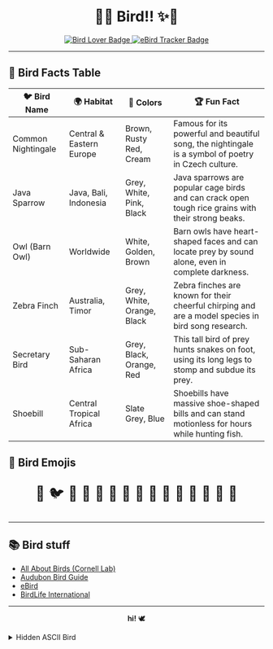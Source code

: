 
<h1 align="center">🦜✨ Bird!! ✨🦜</h1>

<p align="center">
  <a href="https://en.wikipedia.org/wiki/Bird">
    <img src="https://img.shields.io/badge/Bird-Lover-blue?style=for-the-badge&logo=twitter&logoColor=white" alt="Bird Lover Badge"/>
  </a>
  <a href="https://ebird.org/">
    <img src="https://img.shields.io/badge/eBird-Tracker-yellow?style=for-the-badge&logo=github&logoColor=black" alt="eBird Tracker Badge"/>
  </a>
</p>

---





## 🦚 Bird Facts Table

| 🐦 Bird Name        | 🌍 Habitat                | 🎨 Colors                   | 🏆 Fun Fact                                                                                   |
|---------------------|--------------------------|-----------------------------|----------------------------------------------------------------------------------------------|
| Common Nightingale | Central & Eastern Europe | Brown, Rusty Red, Cream      | Famous for its powerful and beautiful song, the nightingale is a symbol of poetry in Czech culture. |
| Java Sparrow        | Java, Bali, Indonesia    | Grey, White, Pink, Black     | Java sparrows are popular cage birds and can crack open tough rice grains with their strong beaks.  |
| Owl (Barn Owl)      | Worldwide                | White, Golden, Brown         | Barn owls have heart-shaped faces and can locate prey by sound alone, even in complete darkness.    |
| Zebra Finch         | Australia, Timor         | Grey, White, Orange, Black   | Zebra finches are known for their cheerful chirping and are a model species in bird song research.  |
| Secretary Bird      | Sub-Saharan Africa       | Grey, Black, Orange, Red     | This tall bird of prey hunts snakes on foot, using its long legs to stomp and subdue its prey.      |
| Shoebill            | Central Tropical Africa  | Slate Grey, Blue             | Shoebills have massive shoe-shaped bills and can stand motionless for hours while hunting fish.     |

## 🌈 Bird Emojis

<p align="center" style="font-size:2em;">
  🦜 🐦 🐧 🦉 🦆 🦢 🦩 🐤 🐥 🐣 🐔 🦚 🦃 🦅 🦇
</p>

---


## 📚 Bird stuff

- [All About Birds (Cornell Lab)](https://www.allaboutbirds.org/)
- [Audubon Bird Guide](https://www.audubon.org/app)
- [eBird](https://ebird.org/)
- [BirdLife International](https://www.birdlife.org/)

---

<p align="center">
  <b>hi!</b> 🕊️
</p>

<p align="center">
<details>
<summary>Hidden ASCII Bird</summary>

```
         \\
         (o>
     \\_//)
      \_/_)
       _|_
```
</details>
</p>